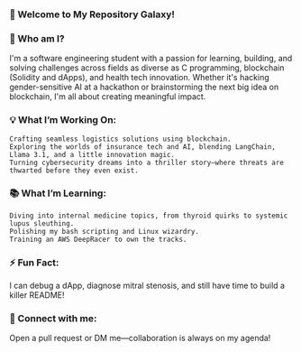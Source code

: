 ### 👋 Welcome to My Repository Galaxy!

### 🚀 Who am I?
I'm a software engineering student with a passion for learning, building, and solving challenges across fields as diverse as C programming, blockchain (Solidity and dApps), and health tech innovation. Whether it's hacking gender-sensitive AI at a hackathon or brainstorming the next big idea on blockchain, I'm all about creating meaningful impact.

### 💡 What I’m Working On:

    Crafting seamless logistics solutions using blockchain.
    Exploring the worlds of insurance tech and AI, blending LangChain, Llama 3.1, and a little innovation magic.
    Turning cybersecurity dreams into a thriller story—where threats are thwarted before they even exist.

### 📚 What I’m Learning:

    Diving into internal medicine topics, from thyroid quirks to systemic lupus sleuthing.
    Polishing my bash scripting and Linux wizardry.
    Training an AWS DeepRacer to own the tracks.

### ⚡ Fun Fact:
I can debug a dApp, diagnose mitral stenosis, and still have time to build a killer README!

### 💌 Connect with me:
Open a pull request or DM me—collaboration is always on my agenda!
